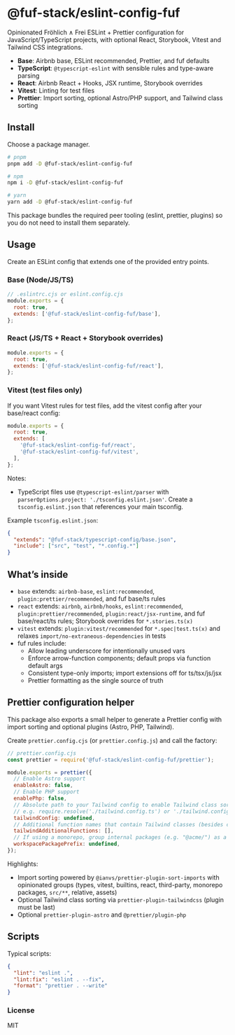 # @fuf-stack/eslint-config-fuf

Opinionated Fröhlich ∧ Frei ESLint + Prettier configuration for JavaScript/TypeScript projects, with optional React, Storybook, Vitest and Tailwind CSS integrations.

- **Base**: Airbnb base, ESLint recommended, Prettier, and fuf defaults
- **TypeScript**: `@typescript-eslint` with sensible rules and type-aware parsing
- **React**: Airbnb React + Hooks, JSX runtime, Storybook overrides
- **Vitest**: Linting for test files
- **Prettier**: Import sorting, optional Astro/PHP support, and Tailwind class sorting

## Install

Choose a package manager.

```bash
# pnpm
pnpm add -D @fuf-stack/eslint-config-fuf

# npm
npm i -D @fuf-stack/eslint-config-fuf

# yarn
yarn add -D @fuf-stack/eslint-config-fuf
```

This package bundles the required peer tooling (eslint, prettier, plugins) so you do not need to install them separately.

## Usage

Create an ESLint config that extends one of the provided entry points.

### Base (Node/JS/TS)

```js
// .eslintrc.cjs or eslint.config.cjs
module.exports = {
  root: true,
  extends: ['@fuf-stack/eslint-config-fuf/base'],
};
```

### React (JS/TS + React + Storybook overrides)

```js
module.exports = {
  root: true,
  extends: ['@fuf-stack/eslint-config-fuf/react'],
};
```

### Vitest (test files only)

If you want Vitest rules for test files, add the vitest config after your base/react config:

```js
module.exports = {
  root: true,
  extends: [
    '@fuf-stack/eslint-config-fuf/react',
    '@fuf-stack/eslint-config-fuf/vitest',
  ],
};
```

Notes:

- TypeScript files use `@typescript-eslint/parser` with `parserOptions.project: './tsconfig.eslint.json'`. Create a `tsconfig.eslint.json` that references your main tsconfig.

Example `tsconfig.eslint.json`:

```json
{
  "extends": "@fuf-stack/typescript-config/base.json",
  "include": ["src", "test", "*.config.*"]
}
```

## What’s inside

- `base` extends: `airbnb-base`, `eslint:recommended`, `plugin:prettier/recommended`, and fuf base/ts rules
- `react` extends: `airbnb`, `airbnb/hooks`, `eslint:recommended`, `plugin:prettier/recommended`, `plugin:react/jsx-runtime`, and fuf base/react/ts rules; Storybook overrides for `*.stories.ts(x)`
- `vitest` extends: `plugin:vitest/recommended` for `*.spec|test.ts(x)` and relaxes `import/no-extraneous-dependencies` in tests
- fuf rules include:
  - Allow leading underscore for intentionally unused vars
  - Enforce arrow-function components; default props via function default args
  - Consistent type-only imports; import extensions off for ts/tsx/js/jsx
  - Prettier formatting as the single source of truth

## Prettier configuration helper

This package also exports a small helper to generate a Prettier config with import sorting and optional plugins (Astro, PHP, Tailwind).

Create `prettier.config.cjs` (or `prettier.config.js`) and call the factory:

```js
// prettier.config.cjs
const prettier = require('@fuf-stack/eslint-config-fuf/prettier');

module.exports = prettier({
  // Enable Astro support
  enableAstro: false,
  // Enable PHP support
  enablePhp: false,
  // Absolute path to your Tailwind config to enable Tailwind class sorting
  // e.g. require.resolve('./tailwind.config.ts') or './tailwind.config.js'
  tailwindConfig: undefined,
  // Additional function names that contain Tailwind classes (besides classNames, cn, tv)
  tailwindAdditionalFunctions: [],
  // If using a monorepo, group internal packages (e.g. "@acme/") as a separate block in import order
  workspacePackagePrefix: undefined,
});
```

Highlights:

- Import sorting powered by `@ianvs/prettier-plugin-sort-imports` with opinionated groups (types, vitest, builtins, react, third-party, monorepo packages, `src/**`, relative, assets)
- Optional Tailwind class sorting via `prettier-plugin-tailwindcss` (plugin must be last)
- Optional `prettier-plugin-astro` and `@prettier/plugin-php`

## Scripts

Typical scripts:

```json
{
  "lint": "eslint .",
  "lint:fix": "eslint . --fix",
  "format": "prettier . --write"
}
```

### License

MIT
